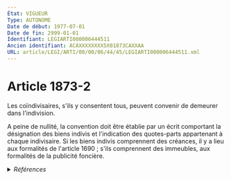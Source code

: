 ```yaml
---
État: VIGUEUR
Type: AUTONOME
Date de début: 1977-07-01
Date de fin: 2999-01-01
Identifiant: LEGIARTI000006444511
Ancien identifiant: ACAXXXXXXXX5X01873CAXXAA
URL: article/LEGI/ARTI/00/00/06/44/45/LEGIARTI000006444511.xml
---
```


<h1>Article 1873-2</h1>

Les coïndivisaires, s'ils y consentent tous, peuvent convenir de demeurer dans
l'indivision.<br />

A peine de nullité, la convention doit être établie par un écrit comportant la
désignation des biens indivis et l'indication des quotes-parts appartenant à
chaque indivisaire. Si les biens indivis comprennent des créances, il y a lieu
aux formalités de l'article 1690 ; s'ils comprennent des immeubles, aux
formalités de la publicité foncière.


<details>
  <summary><em>Références</em></summary>

  <h2>Articles faisant référence à l'article</h2>
  
  <ul>
    <li>
      <a href="https://legal.tricoteuses.fr//redirection/LEGIARTI000006442487?vers=git&vers=legifrance">Code civil - article 1690 AUTONOME VIGUEUR, en vigueur depuis le 1804-03-21</a> CITATION cible
    </li>
    <li>
      <a href="https://legal.tricoteuses.fr//redirection/LEGIARTI000006444471?vers=git&vers=legifrance">Code civil - article 1872-1 AUTONOME VIGUEUR, en vigueur depuis le 1978-07-01</a> CITATION source
    </li>
    <li>
      <a href="https://legal.tricoteuses.fr//redirection/LEGIARTI000006283651?vers=git&vers=legifrance">Loi n°76-1286 du 31 décembre 1976 RELATIVE A L'ORGANISATION DE L'INDIVISION - article 7 ENTIEREMENT_MODIF</a> CREATION cible
    </li>
    <li>
      <a href="https://legal.tricoteuses.fr//redirection/LEGIARTI000006283663?vers=git&vers=legifrance">Loi n° 76-1286 du 31 décembre 1976 relative à l'organisation de l'indivision - article 19 AUTONOME VIGUEUR, en vigueur depuis le 1978-07-01</a> SPEC_APPLI cible
    </li>
  </ul>
  
  <h2>Textes faisant référence à l'article</h2>
  
  <ul>
    <li>
      <a href="https://legal.tricoteuses.fr//redirection/JORFTEXT000000522255?vers=git&vers=legifrance">Loi n°76-1286 du 31 décembre 1976 RELATIVE A L'ORGANISATION DE L'INDIVISION</a> CODIFICATION cible
    </li>
  </ul>
  
  <h2>Références faites par l'article</h2>
  
  <ul>
    <li>
      1976-12-31 CODIFICATION source <a href="https://legal.tricoteuses.fr//redirection/JORFTEXT000000522255?vers=git&vers=legifrance">Loi n°76-1286 du 31 décembre 1976 RELATIVE A L'ORGANISATION DE L'INDIVISION</a>
    </li>
    <li>
      1976-12-31 SPEC_APPLI source <a href="https://legal.tricoteuses.fr//redirection/LEGIARTI000006283663?vers=git&vers=legifrance">Loi n° 76-1286 du 31 décembre 1976 relative à l'organisation de l'indivision - article 19 AUTONOME VIGUEUR, en vigueur depuis le 1978-07-01</a>
    </li>
    <li>
      1976-12-31 CREATION source <a href="https://legal.tricoteuses.fr//redirection/LEGIARTI000006283651?vers=git&vers=legifrance">Loi n°76-1286 du 31 décembre 1976 RELATIVE A L'ORGANISATION DE L'INDIVISION - article 7 ENTIEREMENT_MODIF</a>
    </li>
    <li>
      2999-01-01 CITATION source <a href="https://legal.tricoteuses.fr//redirection/LEGIARTI000006442487?vers=git&vers=legifrance">Code civil - article 1690 AUTONOME VIGUEUR, en vigueur depuis le 1804-03-21</a>
    </li>
    <li>
      2999-01-01 CITATION cible <a href="https://legal.tricoteuses.fr//redirection/LEGIARTI000006444471?vers=git&vers=legifrance">Code civil - article 1872-1 AUTONOME VIGUEUR, en vigueur depuis le 1978-07-01</a>
    </li>
  </ul>
</details>
